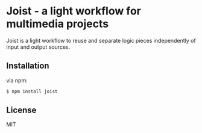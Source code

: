 # Joist - a light workflow for multimedia projects

 Joist is a light workflow to reuse and separate logic pieces independently of input and output sources.

## Installation

via npm:

```bash
$ npm install joist
```

## License

MIT

